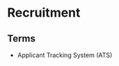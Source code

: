 # Recruitment

<!--
https://github.com/Creditas/challenge

https://github.com/Yashdew/Assessor
https://github.com/frappe/hrms
https://github.com/adevait/hrm
-->

## Terms

- Applicant Tracking System (ATS)
